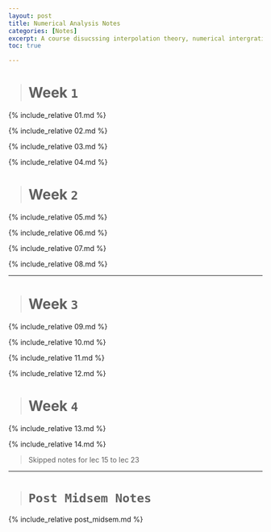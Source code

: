 ```yaml
---
layout: post
title: Numerical Analysis Notes
categories: [Notes]
excerpt: A course disucssing interpolation theory, numerical intergration, numerical solutions to ordinary differential equations, numerical solutions to system of linear equations and roots of non-linear equations.
toc: true

---
```


<script type="text/javascript" async src="https://cdnjs.cloudflare.com/ajax/libs/mathjax/2.7.5/latest.js?config=TeX-MML-AM_CHTML" async></script>

> # Week `1`

{% include_relative 01.md %}

{% include_relative 02.md %}

{% include_relative 03.md %}

{% include_relative 04.md %}

> # Week `2`

{% include_relative 05.md %}

{% include_relative 06.md %}

{% include_relative 07.md %}

{% include_relative 08.md %}

---



> # Week `3`

{% include_relative 09.md %}

{% include_relative 10.md %}

{% include_relative 11.md %}

{% include_relative 12.md %}

> # Week `4`

{% include_relative 13.md %}

{% include_relative 14.md %}

> Skipped notes for lec 15 to lec 23

---

> # `Post Midsem Notes`

{% include_relative post_midsem.md %}
